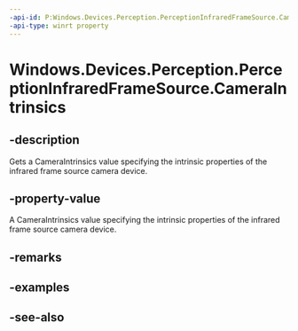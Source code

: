 ```yaml
---
-api-id: P:Windows.Devices.Perception.PerceptionInfraredFrameSource.CameraIntrinsics
-api-type: winrt property
---
```


<!-- Property syntax
public Windows.Media.Devices.Core.CameraIntrinsics CameraIntrinsics { get; }
-->

# Windows.Devices.Perception.PerceptionInfraredFrameSource.CameraIntrinsics

## -description
Gets a CameraIntrinsics value specifying the intrinsic properties of the infrared frame source camera device.

## -property-value
A CameraIntrinsics value specifying the intrinsic properties of the infrared frame source camera device.

## -remarks

## -examples

## -see-also
